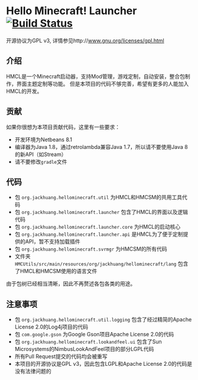 # Hello Minecraft! Launcher [![Build Status](https://travis-ci.org/huanghongxun/HMCL.svg?branch=master)](https://travis-ci.org/huanghongxun/HMCL)
开源协议为GPL v3, 详情参见http://www.gnu.org/licenses/gpl.html

## 介绍

HMCL是一个Minecraft启动器，支持Mod管理，游戏定制，自动安装，整合包制作，界面主题定制等功能。
但是本项目的代码不够完善，希望有更多的人能加入HMCL的开发。

## 贡献
如果你很想为本项目贡献代码，这里有一些要求：
* 开发环境为Netbeans 8.1
* 编译器为Java 1.8，通过retrolambda兼容Java 1.7，所以请不要使用Java 8的新API（如Stream）
* 请不要修改`gradle`文件

## 代码
* 包 `org.jackhuang.hellominecraft.util` 为HMCL和HMCSM的共用工具代码
* 包 `org.jackhuang.hellominecraft.launcher` 包含了HMCL的界面以及逻辑代码
* 包 `org.jackhuang.hellominecraft.launcher.core` 为HMCL的启动核心
* 包 `org.jackhuang.hellominecraft.launcher.api` 是HMCL为了便于定制提供的API，暂不支持加载插件
* 包 `org.jackhuang.hellominecraft.svrmgr` 为HMCSM的所有代码
* 文件夹 `HMCUtils/src/main/resources/org/jackhuang/hellominecraft/lang` 包含了HMCL和HMCSM使用的语言文件

由于包树已经相当清晰，因此不再赘述各包各类的用途。

## 注意事项
* 包 `org.jackhuang.hellominecraft.util.logging` 包含了经过精简的Apache License 2.0的Log4j项目的代码
* 包 `com.google.gson` 为Google Gson项目Apache License 2.0的代码
* 包 `org.jackhuang.hellominecraft.lookandfeel.ui` 包含了Sun Microsystems的NimbusLookAndFeel项目的部分LGPL代码
* 所有Pull Request提交的代码均会被重写
* 本项目的开源协议是GPL v3，因此包含LGPL和Apache License 2.0的代码是没有法律问题的
